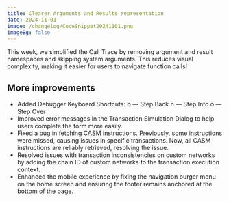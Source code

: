 ```yaml
---
title: Clearer Arguments and Results representation
date: 2024-11-01
image: /changelog/CodeSnippet20241101.png
imageBg: false
---
```


This week, we simplified the Call Trace by removing argument and
            result namespaces and skipping system arguments. This reduces visual
            complexity, making it easier for users to navigate function calls!

## More improvements

- Added Debugger Keyboard Shortcuts: b — Step Back n — Step Into o — Step Over
- Improved error messages in the Transaction Simulation Dialog to
              help users complete the form more easily.
- Fixed a bug in fetching CASM instructions. Previously, some
              instructions were missed, causing issues in specific transactions.
              Now, all CASM instructions are reliably retrieved, resolving the
              issue.
- Resolved issues with transaction inconsistencies on custom
              networks by adding the chain ID of custom networks to the
              transaction execution context.
- Enhanced the mobile experience by fixing the navigation burger
              menu on the home screen and ensuring the footer remains anchored
              at the bottom of the page.
